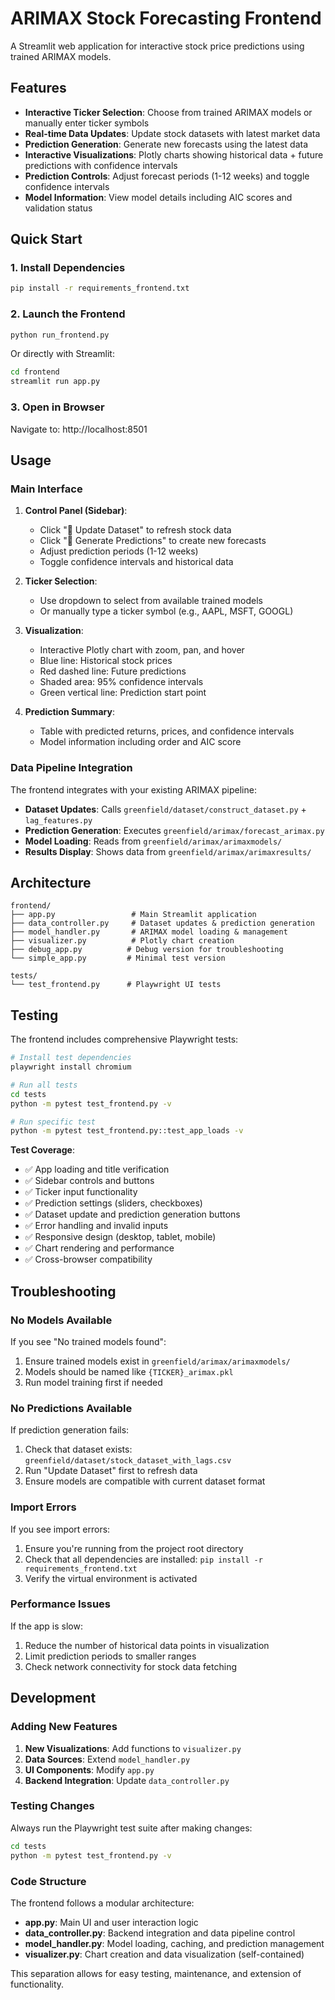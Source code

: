 # ARIMAX Stock Forecasting Frontend

A Streamlit web application for interactive stock price predictions using trained ARIMAX models.

## Features

- **Interactive Ticker Selection**: Choose from trained ARIMAX models or manually enter ticker symbols
- **Real-time Data Updates**: Update stock datasets with latest market data
- **Prediction Generation**: Generate new forecasts using the latest data
- **Interactive Visualizations**: Plotly charts showing historical data + future predictions with confidence intervals
- **Prediction Controls**: Adjust forecast periods (1-12 weeks) and toggle confidence intervals
- **Model Information**: View model details including AIC scores and validation status

## Quick Start

### 1. Install Dependencies

```bash
pip install -r requirements_frontend.txt
```

### 2. Launch the Frontend

```bash
python run_frontend.py
```

Or directly with Streamlit:

```bash
cd frontend
streamlit run app.py
```

### 3. Open in Browser

Navigate to: http://localhost:8501

## Usage

### Main Interface

1. **Control Panel (Sidebar)**:
   - Click "🔄 Update Dataset" to refresh stock data
   - Click "🎯 Generate Predictions" to create new forecasts
   - Adjust prediction periods (1-12 weeks)
   - Toggle confidence intervals and historical data

2. **Ticker Selection**:
   - Use dropdown to select from available trained models
   - Or manually type a ticker symbol (e.g., AAPL, MSFT, GOOGL)

3. **Visualization**:
   - Interactive Plotly chart with zoom, pan, and hover
   - Blue line: Historical stock prices
   - Red dashed line: Future predictions
   - Shaded area: 95% confidence intervals
   - Green vertical line: Prediction start point

4. **Prediction Summary**:
   - Table with predicted returns, prices, and confidence intervals
   - Model information including order and AIC score

### Data Pipeline Integration

The frontend integrates with your existing ARIMAX pipeline:

- **Dataset Updates**: Calls `greenfield/dataset/construct_dataset.py` + `lag_features.py`
- **Prediction Generation**: Executes `greenfield/arimax/forecast_arimax.py`
- **Model Loading**: Reads from `greenfield/arimax/arimaxmodels/`
- **Results Display**: Shows data from `greenfield/arimax/arimaxresults/`

## Architecture

```
frontend/
├── app.py                 # Main Streamlit application
├── data_controller.py     # Dataset updates & prediction generation
├── model_handler.py       # ARIMAX model loading & management
├── visualizer.py          # Plotly chart creation
├── debug_app.py          # Debug version for troubleshooting
└── simple_app.py         # Minimal test version

tests/
└── test_frontend.py      # Playwright UI tests
```

## Testing

The frontend includes comprehensive Playwright tests:

```bash
# Install test dependencies
playwright install chromium

# Run all tests
cd tests
python -m pytest test_frontend.py -v

# Run specific test
python -m pytest test_frontend.py::test_app_loads -v
```

**Test Coverage**:
- ✅ App loading and title verification
- ✅ Sidebar controls and buttons
- ✅ Ticker input functionality
- ✅ Prediction settings (sliders, checkboxes)
- ✅ Dataset update and prediction generation buttons
- ✅ Error handling and invalid inputs
- ✅ Responsive design (desktop, tablet, mobile)
- ✅ Chart rendering and performance
- ✅ Cross-browser compatibility

## Troubleshooting

### No Models Available

If you see "No trained models found":

1. Ensure trained models exist in `greenfield/arimax/arimaxmodels/`
2. Models should be named like `{TICKER}_arimax.pkl`
3. Run model training first if needed

### No Predictions Available

If prediction generation fails:

1. Check that dataset exists: `greenfield/dataset/stock_dataset_with_lags.csv`
2. Run "Update Dataset" first to refresh data
3. Ensure models are compatible with current dataset format

### Import Errors

If you see import errors:

1. Ensure you're running from the project root directory
2. Check that all dependencies are installed: `pip install -r requirements_frontend.txt`
3. Verify the virtual environment is activated

### Performance Issues

If the app is slow:

1. Reduce the number of historical data points in visualization
2. Limit prediction periods to smaller ranges
3. Check network connectivity for stock data fetching

## Development

### Adding New Features

1. **New Visualizations**: Add functions to `visualizer.py`
2. **Data Sources**: Extend `model_handler.py`
3. **UI Components**: Modify `app.py`
4. **Backend Integration**: Update `data_controller.py`

### Testing Changes

Always run the Playwright test suite after making changes:

```bash
cd tests
python -m pytest test_frontend.py -v
```

### Code Structure

The frontend follows a modular architecture:
- **app.py**: Main UI and user interaction logic
- **data_controller.py**: Backend integration and data pipeline control
- **model_handler.py**: Model loading, caching, and prediction management
- **visualizer.py**: Chart creation and data visualization (self-contained)

This separation allows for easy testing, maintenance, and extension of functionality.